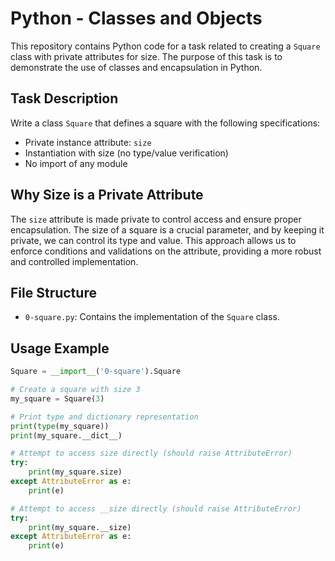 # Python - Classes and Objects

This repository contains Python code for a task related to creating a `Square` class with private attributes for size. The purpose of this task is to demonstrate the use of classes and encapsulation in Python.

## Task Description

Write a class `Square` that defines a square with the following specifications:

- Private instance attribute: `size`
- Instantiation with size (no type/value verification)
- No import of any module

## Why Size is a Private Attribute

The `size` attribute is made private to control access and ensure proper encapsulation. The size of a square is a crucial parameter, and by keeping it private, we can control its type and value. This approach allows us to enforce conditions and validations on the attribute, providing a more robust and controlled implementation.

## File Structure

- `0-square.py`: Contains the implementation of the `Square` class.

## Usage Example

```python
Square = __import__('0-square').Square

# Create a square with size 3
my_square = Square(3)

# Print type and dictionary representation
print(type(my_square))
print(my_square.__dict__)

# Attempt to access size directly (should raise AttributeError)
try:
    print(my_square.size)
except AttributeError as e:
    print(e)

# Attempt to access __size directly (should raise AttributeError)
try:
    print(my_square.__size)
except AttributeError as e:
    print(e)

